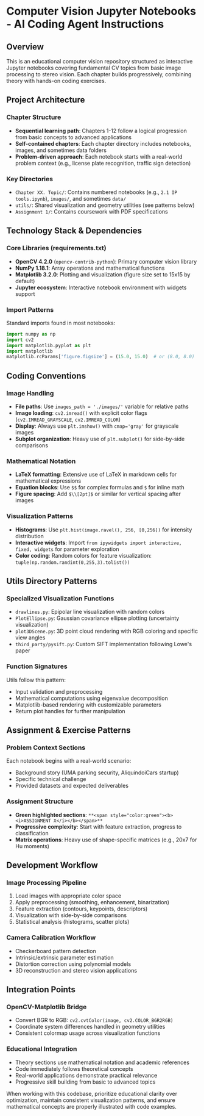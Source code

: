 # Computer Vision Jupyter Notebooks - AI Coding Agent Instructions

## Overview
This is an educational computer vision repository structured as interactive Jupyter notebooks covering fundamental CV topics from basic image processing to stereo vision. Each chapter builds progressively, combining theory with hands-on coding exercises.

## Project Architecture

### Chapter Structure
- **Sequential learning path**: Chapters 1-12 follow a logical progression from basic concepts to advanced applications
- **Self-contained chapters**: Each chapter directory includes notebooks, images, and sometimes data folders
- **Problem-driven approach**: Each notebook starts with a real-world problem context (e.g., license plate recognition, traffic sign detection)

### Key Directories
- `Chapter XX. Topic/`: Contains numbered notebooks (e.g., `2.1 IP tools.ipynb`), `images/`, and sometimes `data/`
- `utils/`: Shared visualization and geometry utilities (see patterns below)
- `Assignment 1/`: Contains coursework with PDF specifications

## Technology Stack & Dependencies

### Core Libraries (requirements.txt)
- **OpenCV 4.2.0** (`opencv-contrib-python`): Primary computer vision library
- **NumPy 1.18.1**: Array operations and mathematical functions
- **Matplotlib 3.2.0**: Plotting and visualization (figure size set to 15x15 by default)
- **Jupyter ecosystem**: Interactive notebook environment with widgets support

### Import Patterns
Standard imports found in most notebooks:
```python
import numpy as np
import cv2
import matplotlib.pyplot as plt
import matplotlib
matplotlib.rcParams['figure.figsize'] = (15.0, 15.0)  # or (8.0, 8.0)
```

## Coding Conventions

### Image Handling
- **File paths**: Use `images_path = './images/'` variable for relative paths
- **Image loading**: `cv2.imread()` with explicit color flags (`cv2.IMREAD_GRAYSCALE`, `cv2.IMREAD_COLOR`)
- **Display**: Always use `plt.imshow()` with `cmap='gray'` for grayscale images
- **Subplot organization**: Heavy use of `plt.subplot()` for side-by-side comparisons

### Mathematical Notation
- **LaTeX formatting**: Extensive use of LaTeX in markdown cells for mathematical expressions
- **Equation blocks**: Use `$$` for complex formulas and `$` for inline math
- **Figure spacing**: Add `$\\[2pt]$` or similar for vertical spacing after images

### Visualization Patterns
- **Histograms**: Use `plt.hist(image.ravel(), 256, [0,256])` for intensity distribution
- **Interactive widgets**: Import `from ipywidgets import interactive, fixed, widgets` for parameter exploration
- **Color coding**: Random colors for feature visualization: `tuple(np.random.randint(0,255,3).tolist())`

## Utils Directory Patterns

### Specialized Visualization Functions
- `drawlines.py`: Epipolar line visualization with random colors
- `PlotEllipse.py`: Gaussian covariance ellipse plotting (uncertainty visualization)
- `plot3DScene.py`: 3D point cloud rendering with RGB coloring and specific view angles
- `third_party/pysift.py`: Custom SIFT implementation following Lowe's paper

### Function Signatures
Utils follow this pattern:
- Input validation and preprocessing
- Mathematical computations using eigenvalue decomposition
- Matplotlib-based rendering with customizable parameters
- Return plot handles for further manipulation

## Assignment & Exercise Patterns

### Problem Context Sections
Each notebook begins with a real-world scenario:
- Background story (UMA parking security, AliquindoiCars startup)
- Specific technical challenge
- Provided datasets and expected deliverables

### Assignment Structure
- **Green highlighted sections**: `**<span style="color:green"><b><i>ASSIGNMENT X</i></b></span>**`
- **Progressive complexity**: Start with feature extraction, progress to classification
- **Matrix operations**: Heavy use of shape-specific matrices (e.g., 20x7 for Hu moments)

## Development Workflow

### Image Processing Pipeline
1. Load images with appropriate color space
2. Apply preprocessing (smoothing, enhancement, binarization)
3. Feature extraction (contours, keypoints, descriptors)
4. Visualization with side-by-side comparisons
5. Statistical analysis (histograms, scatter plots)

### Camera Calibration Workflow
- Checkerboard pattern detection
- Intrinsic/extrinsic parameter estimation
- Distortion correction using polynomial models
- 3D reconstruction and stereo vision applications

## Integration Points

### OpenCV-Matplotlib Bridge
- Convert BGR to RGB: `cv2.cvtColor(image, cv2.COLOR_BGR2RGB)`
- Coordinate system differences handled in geometry utilities
- Consistent colormap usage across visualization functions

### Educational Integration
- Theory sections use mathematical notation and academic references
- Code immediately follows theoretical concepts
- Real-world applications demonstrate practical relevance
- Progressive skill building from basic to advanced topics

When working with this codebase, prioritize educational clarity over optimization, maintain consistent visualization patterns, and ensure mathematical concepts are properly illustrated with code examples.